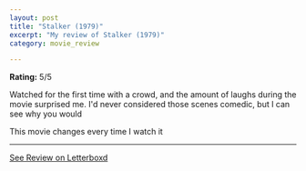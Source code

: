```yaml
---
layout: post
title: "Stalker (1979)"
excerpt: "My review of Stalker (1979)"
category: movie_review

---
```


**Rating:** 5/5

Watched for the first time with a crowd, and the amount of laughs during the movie surprised me. I'd never considered those scenes comedic, but I can see why you would

This movie changes every time I watch it

<hr>

[See Review on Letterboxd](https://boxd.it/54QtLl)
